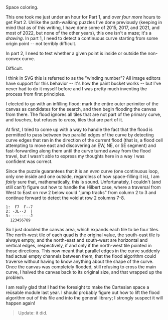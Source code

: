 Space coloring.

This one took me just under an hour for Part 1, and *over four more* hours to
get Part 2. Unlike the path-walking puzzles I've done previously (keeping in
mind that as of this writing, I have done some of 2015, 2017, and 2021, and most
of 2022, but none of the other years), this one isn't a maze; it's a *drawing*.
In part 1, I need to detect a continuous curve starting from some origin point
-- not terribly difficult.

In part 2, I need to test whether a given point is inside or outside the
non-convex curve.

Difficult.

I think in SVG this is referred to as the "winding number"? All image editors
have support for this behavior -- it's how the paint bucket works -- but I've
never had to do it myself before and I was pretty much inventing the process
from first principles.

I elected to go with an infilling flood: mark the entire outer perimiter of the
canvas as candidates for the search, and then begin flooding the canvas from
there. The flood ignores all tiles that are not part of the primary curve, and
*touches*, but refuses to *cross*, tiles that are part of it.

At first, I tried to come up with a way to handle the fact that the flood is
permitted to pass between two parallel edges of the curve by detecting curve
edges that ran in the direction of the current flood (that is, a flood cell
attempting to move east and discovering an EW, NE, or SE segment) and
fast-forwarding along them until the curve turned away from the flood travel,
but I wasn't able to express my thoughts here in a way I was confident was
correct.

Since the puzzle guarantees that it is an *even* curve (one continuous loop,
only one inside and one outside, regardless of how space-filling it is), I am
*fairly* sure that, mathematically, this is sound. Unfortunately, I couldn't
(and still can't) figure out how to handle the Hilbert case, where a traversal
from West to East on row 2 below could "jump tracks" from column 2 to 3 and
continue forward to detect the void at row 2 columns 7-8.

```text
1:  F7  F--7
2: -JL--J  |
3: --------J
  123456789
```

So I just doubled the canvas area, which expands each tile to be four tiles. The
north-west tile of each quad is the original value, the south-east tile is
always empty, and the north-east and south-west are horizontal and vertical
edges, respectively, if and only if the north-west tile pointed in those
directions. This now meant that parallel edges in the curve suddenly had actual
empty channels between them, that the flood algorithm could traverse without
having to know anything about the shape of the curve. Once the canvas was
completely flooded, still refusing to cross the main curve, I halved the canvas
back to its original size, and that wrapped up the problem.

I am really glad that I had the foresight to make the Cartesian space a reüsable
module last year. I should probably figure out how to lift the flood algorithm
out of this file and into the general library; I strongly suspect it will happen
again!

> Update: it did.
